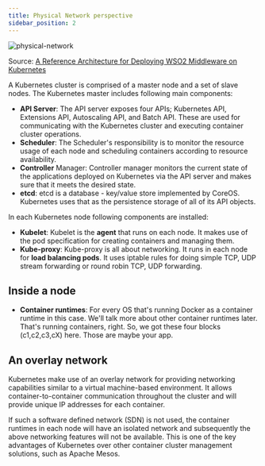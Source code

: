 ```yaml
---
title: Physical Network perspective
sidebar_position: 2
---
```



![physical-network](/img/web-development/kubernetes/architecture/physical-network.png)

Source: [A Reference Architecture for Deploying WSO2 Middleware on Kubernetes](https://medium.com/containermind/a-reference-architecture-for-deploying-wso2-middleware-on-kubernetes-d4dee7601e8e)

A Kubernetes cluster is comprised of a master node and a set of slave nodes. The Kubernetes master includes following main components:

- **API Server**: The API server exposes four APIs; Kubernetes API, Extensions API, Autoscaling API, and Batch API. These are used for communicating with the Kubernetes cluster and executing container cluster operations.
- **Scheduler**: The Scheduler's responsibility is to monitor the resource usage of each node and scheduling containers according to resource availability.
- **Controller** Manager: Controller manager monitors the current state of the applications deployed on Kubernetes via the API server and makes sure that it meets the desired state.
- **etcd**: etcd is a database - key/value store implemented by CoreOS. Kubernetes uses that as the persistence storage of all of its API objects.

In each Kubernetes node following components are installed:

- **Kubelet**: Kubelet is the **agent** that runs on each node. It makes use of the pod specification for creating containers and managing them.
- **Kube-proxy**: Kube-proxy is all about networking. It runs in each node for **load balancing pods**. It uses iptable rules for doing simple TCP, UDP stream forwarding or round robin TCP, UDP forwarding.


## Inside a node

- **Container runtimes**: For every OS that's running Docker as a container runtime in this case. We'll talk more about other container runtimes later. That's running containers, right. So, we got these four blocks (c1,c2,c3,cX) here. Those are maybe your app.


## An overlay network

Kubernetes make use of an overlay network for providing networking capabilities similar to a virtual machine-based environment. It allows container-to-container communication throughout the cluster and will provide unique IP addresses for each container. 

If such a software defined network (SDN) is not used, the container runtimes in each node will have an isolated network and subsequently the above networking features will not be available. This is one of the key advantages of Kubernetes over other container cluster management solutions, such as Apache Mesos.